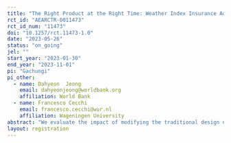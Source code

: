 ```yaml
---
title: "The Right Product at the Right Time: Weather Index Insurance Adoption in Kenya"
rct_id: "AEARCTR-0011473"
rct_id_num: "11473"
doi: "10.1257/rct.11473-1.0"
date: "2023-05-26"
status: "on_going"
jel: ""
start_year: "2023-01-30"
end_year: "2023-11-01"
pi: "Gachungi"
pi_other:
  - name: Dahyeon  Jeong
    email: dahyeonjeong@worldbank.org
    affiliation: World Bank
  - name: Francesco Cecchi
    email: francesco.cecchi@wur.nl
    affiliation: Wageningen University
abstract: "We evaluate the impact of modifying the traditional design of crop insurance contracts on smallholder farmers' preference for crop insurance and uptake rates. The study addresses the low take-up of crop insurance among smallholders in developing countries. It aims to assess the effects of two modifications: (i) offering insurance after the harvest of the preceding season instead of the beginning of the insured season, and (ii) allowing farmers to make premium payments flexibly  in multiple transactions over an extended period. The RCT involves a sample of 1,740 farmers from four counties in Kenya, who are part of the Kenya Climate Smart Agricultural Program (KCSAP). Farmers' preferences and willingness to pay for insurance are measured using the Becker-DeGroot-Marschak (BDM) mechanism, in addition with data on time preferences, risk preferences, liquidity access, and socio-economic factors. The analysis will compare the willingness to pay for insurance, uptake rates, and preferred  insured amounts between the treatment groups. The findings will contribute to understanding the impact of  contract modifications on crop insurance uptake , shedding light on strategies to improve the resilience of smallholder farmers to income shocks as well as ex-ante effects on adverse selection. "
layout: registration
---
```


